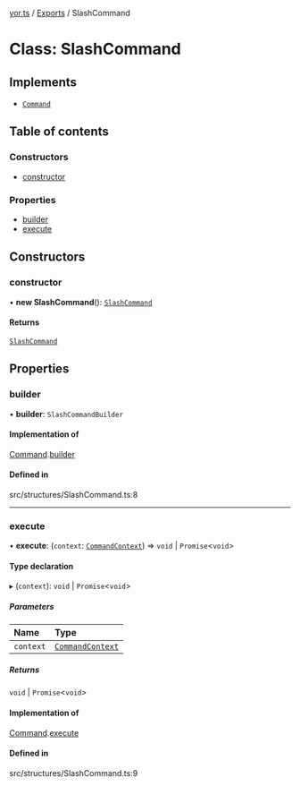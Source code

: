 [yor.ts](../README.md) / [Exports](../modules.md) / SlashCommand

# Class: SlashCommand

## Implements

- [`Command`](../interfaces/Command.md)

## Table of contents

### Constructors

- [constructor](SlashCommand.md#constructor)

### Properties

- [builder](SlashCommand.md#builder)
- [execute](SlashCommand.md#execute)

## Constructors

### constructor

• **new SlashCommand**(): [`SlashCommand`](SlashCommand.md)

#### Returns

[`SlashCommand`](SlashCommand.md)

## Properties

### builder

• **builder**: `SlashCommandBuilder`

#### Implementation of

[Command](../interfaces/Command.md).[builder](../interfaces/Command.md#builder)

#### Defined in

src/structures/SlashCommand.ts:8

___

### execute

• **execute**: (`context`: [`CommandContext`](CommandContext.md)) => `void` \| `Promise`\<`void`\>

#### Type declaration

▸ (`context`): `void` \| `Promise`\<`void`\>

##### Parameters

| Name | Type |
| :------ | :------ |
| `context` | [`CommandContext`](CommandContext.md) |

##### Returns

`void` \| `Promise`\<`void`\>

#### Implementation of

[Command](../interfaces/Command.md).[execute](../interfaces/Command.md#execute)

#### Defined in

src/structures/SlashCommand.ts:9
